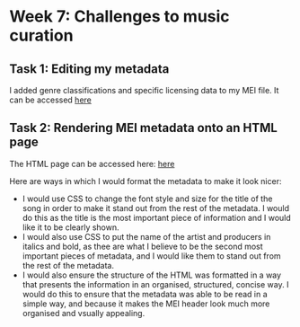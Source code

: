 # Week 7: Challenges to music curation

## Task 1: Editing my metadata
I added genre classifications and specific licensing data to my MEI file.
It can be accessed [here](WEEK9FINALcopy.mei)

## Task 2: Rendering MEI metadata onto an HTML page
The HTML page can be accessed here: [here](metaRAW.html)

Here are ways in which I would format the metadata to make it look nicer:
- I would use CSS to change the font style and size for the title of the song in order to make it stand out from the rest of the metadata. I would do this as the title is the most important piece of information and I would like it to be clearly shown.
- I would also use CSS to put the name of the artist and producers in italics and bold, as thee are what I believe to be the second most important pieces of metadata, and I would like them to stand out from the rest of the metadata.
- I would also ensure the structure of the HTML was formatted in a way that presents the information in an organised, structured, concise way. I would do this to ensure that the metadata was able to be read in a simple way, and because it makes the MEI header look much more organised and vsually appealing.
